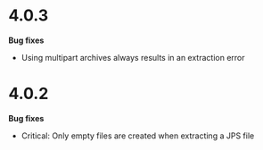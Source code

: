 # 4.0.3

**Bug fixes**

* Using multipart archives always results in an extraction error

# 4.0.2

**Bug fixes**

* Critical: Only empty files are created when extracting a JPS file
